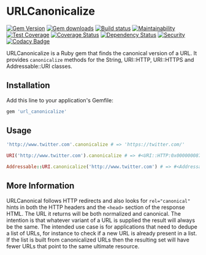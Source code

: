 # URLCanonicalize
[![Gem Version](https://badge.fury.io/rb/url_canonicalize.svg)](https://rubygems.org/gems/url_canonicalize)
[![Gem downloads](https://img.shields.io/gem/dt/url_canonicalize.svg)](https://rubygems.org/gems/url_canonicalize)
[![Build status](https://img.shields.io/circleci/project/dominicsayers/url_canonicalize/master.svg)](https://circleci.com/gh/dominicsayers/url_canonicalize)
[![Maintainability](https://api.codeclimate.com/v1/badges/1f92f784d12741a942ec/maintainability)](https://codeclimate.com/github/dominicsayers/url_canonicalize/maintainability)
[![Test Coverage](https://api.codeclimate.com/v1/badges/1f92f784d12741a942ec/test_coverage)](https://codeclimate.com/github/dominicsayers/url_canonicalize/test_coverage)
[![Coverage Status](https://coveralls.io/repos/github/dominicsayers/url_canonicalize/badge.svg?branch=master)](https://coveralls.io/github/dominicsayers/url_canonicalize?branch=master)
[![Dependency Status](https://dependencyci.com/github/dominicsayers/url_canonicalize/badge)](https://dependencyci.com/github/dominicsayers/url_canonicalize)
[![Security](https://hakiri.io/github/dominicsayers/url_canonicalize/master.svg)](https://hakiri.io/github/dominicsayers/url_canonicalize/master)
[![Codacy Badge](https://api.codacy.com/project/badge/Grade/1b8d50209b8c41a2b8200e25a63d57b3)](https://www.codacy.com/app/dominicsayers/url_canonicalize)

URLCanonicalize is a Ruby gem that finds the canonical version of a URL. It
provides `canonicalize` methods for the String, URI::HTTP, URI::HTTPS and
Addressable::URI classes.

## Installation

Add this line to your application's Gemfile:

```ruby
gem 'url_canonicalize'
```

## Usage

```ruby
'http://www.twitter.com'.canonicalize # => 'https://twitter.com/'

URI('http://www.twitter.com').canonicalize # => #<URI::HTTP:0x00000008767908 URL:https://twitter.com/>

Addressable::URI.canonicalize('http://www.twitter.com') # => #<Addressable::URI:0x43c9 URI:https://twitter.com/>
```

## More Information

URLCanonical follows HTTP redirects and also looks for `rel="canonical"` hints
in both the HTTP headers and the `<head>` section of the response HTML. The URL
it returns will be both normalized and canonical. The intention is that
whatever variant of a URL is supplied the result will always be the same. The
intended use case is for applications that need to dedupe a list of URLs, for
instance to check if a new URL is already present in a list. If the list is
built from canonicalized URLs then the resulting set will have fewer URLs that
point to the same ultimate resource.
